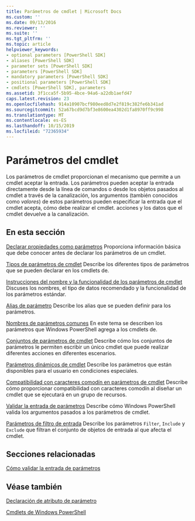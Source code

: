 ```yaml
---
title: Parámetros de cmdlet | Microsoft Docs
ms.custom: ''
ms.date: 09/13/2016
ms.reviewer: ''
ms.suite: ''
ms.tgt_pltfrm: ''
ms.topic: article
helpviewer_keywords:
- optional parameters [PowerShell SDK]
- aliases [PowerShell SDK]
- parameter sets [PowerShell SDK]
- parameters [PowerShell SDK]
- mandatory parameters [PowerShell SDK]
- positional parameters [PowerShell SDK]
- cmdlets [PowerShell SDK], parameters
ms.assetid: 3f1cca5f-5b95-4bce-94a6-a22db1aefd47
caps.latest.revision: 23
ms.openlocfilehash: 914a10907bcf980eed8d7e2f819c382fe6b341ad
ms.sourcegitcommit: 52a67bcd9d7bf3e8600ea4302d1fa8970ff9c998
ms.translationtype: MT
ms.contentlocale: es-ES
ms.lasthandoff: 10/15/2019
ms.locfileid: "72365934"
---
```

# <a name="cmdlet-parameters"></a>Parámetros del cmdlet

Los parámetros de cmdlet proporcionan el mecanismo que permite a un cmdlet aceptar la entrada. Los parámetros pueden aceptar la entrada directamente desde la línea de comandos o desde los objetos pasados al cmdlet a través de la canalización, los argumentos (también conocidos como *valores*) de estos parámetros pueden especificar la entrada que el cmdlet acepta, cómo debe realizar el cmdlet. acciones y los datos que el cmdlet devuelve a la canalización.

## <a name="in-this-section"></a>En esta sección

[Declarar propiedades como parámetros](./declaring-properties-as-parameters.md) Proporciona información básica que debe conocer antes de declarar los parámetros de un cmdlet.

[Tipos de parámetros de cmdlet](./types-of-cmdlet-parameters.md) Describe los diferentes tipos de parámetros que se pueden declarar en los cmdlets de.

[Instrucciones del nombre y la funcionalidad de los parámetros de cmdlet](./standard-cmdlet-parameter-names-and-types.md) Discuses los nombres, el tipo de datos recomendado y la funcionalidad de los parámetros estándar.

[Alias de parámetro](./parameter-aliases.md) Describe los alias que se pueden definir para los parámetros.

[Nombres de parámetros comunes](./common-parameter-names.md) En este tema se describen los parámetros que Windows PowerShell agrega a los cmdlets de.

[Conjuntos de parámetros de cmdlet](./cmdlet-parameter-sets.md) Describe cómo los conjuntos de parámetros le permiten escribir un único cmdlet que puede realizar diferentes acciones en diferentes escenarios.

[Parámetros dinámicos de cmdlet](./cmdlet-dynamic-parameters.md) Describe los parámetros que están disponibles para el usuario en condiciones especiales.

[Compatibilidad con caracteres comodín en parámetros de cmdlet](./supporting-wildcard-characters-in-cmdlet-parameters.md) Describe cómo proporcionar compatibilidad con caracteres comodín al diseñar un cmdlet que se ejecutará en un grupo de recursos.

[Validar la entrada de parámetros](./validating-parameter-input.md) Describe cómo Windows PowerShell valida los argumentos pasados a los parámetros de cmdlet.

[Parámetros de filtro de entrada](./input-filter-parameters.md) Describe los parámetros `Filter`, `Include` y `Exclude` que filtran el conjunto de objetos de entrada al que afecta el cmdlet.

## <a name="related-sections"></a>Secciones relacionadas

[Cómo validar la entrada de parámetros](./how-to-validate-parameter-input.md)

## <a name="see-also"></a>Véase también

[Declaración de atributo de parámetro](./parameter-attribute-declaration.md)

[Cmdlets de Windows PowerShell](./cmdlet-overview.md)
